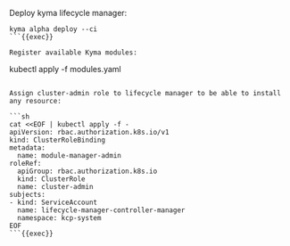 Deploy kyma lifecycle manager:

```
kyma alpha deploy --ci
```{{exec}}

Register available Kyma modules:

```
kubectl apply -f modules.yaml
```{{exec}}

Assign cluster-admin role to lifecycle manager to be able to install any resource:

```sh
cat <<EOF | kubectl apply -f - 
apiVersion: rbac.authorization.k8s.io/v1
kind: ClusterRoleBinding
metadata:
  name: module-manager-admin
roleRef:
  apiGroup: rbac.authorization.k8s.io
  kind: ClusterRole
  name: cluster-admin
subjects:
- kind: ServiceAccount
  name: lifecycle-manager-controller-manager
  namespace: kcp-system
EOF
```{{exec}}
